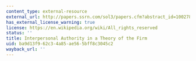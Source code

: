 ```yaml
---
content_type: external-resource
external_url: http://papers.ssrn.com/sol3/papers.cfm?abstract_id=1002789&rec=1&srcabs=319972
has_external_license_warning: true
license: https://en.wikipedia.org/wiki/All_rights_reserved
status: ''
title: Interpersonal Authority in a Theory of the Firm
uid: ba9d13f9-62c3-4a85-ae56-5bff8c3045c2
wayback_url: ''
---
```

